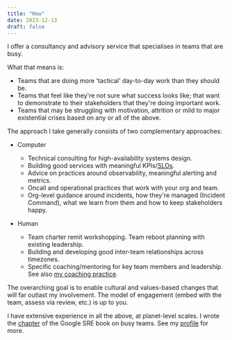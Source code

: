 ```yaml
---
title: "How"
date: 2023-12-13
draft: false
---
```


I offer a consultancy and advisory service that specialises in teams that are busy.

What that means is:

 - Teams that are doing more 'tactical' day-to-day work than they should be.
 - Teams that feel like they're not sure what success looks like; that want to demonstrate to their stakeholders that they're doing important work.
 - Teams that may be struggling with motivation, attrition or mild to major existential crises based on any or all of the above.

The approach I take generally consists of two complementary approaches:

 - Computer
   - Technical consulting for high-availability systems design.
   - Building good services with meaningful KPIs/[SLOs](https://en.wikipedia.org/wiki/Service-level_objective).
   - Advice on practices around observability, meaningful alerting and metrics.
   - Oncall and operational practices that work with your org and team.
   - Org-level guidance around incidents, how they're managed (Incident Command), what we learn from them and how to keep stakeholders happy.

 - Human
   - Team charter remit workshopping. Team reboot planning with existing leadership.
   - Building and developing good inter-team relationships across timezones.
   - Specific coaching/mentoring for key team members and leadership. See also [my coaching practice](https://www.strategichopes.co).

The overarching goal is to enable cultural and values-based changes that will far outlast my involvement. The model of engagement (embed with the team, assess via review, etc.) is up to you.

I have extensive experience in all the above, at planet-level scales. I wrote the [chapter](https://sre.google/sre-book/dealing-with-interrupts/) of the Google SRE book on busy teams. See my [profile](https://log.andvari.net/pages/about.html) for more.
